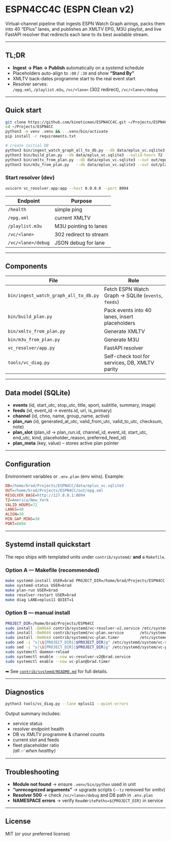 # ESPN4CC4C (ESPN Clean v2)

Virtual-channel pipeline that ingests ESPN Watch Graph airings, packs them into 40 “EPlus” lanes, and publishes an XMLTV EPG, M3U playlist, and live FastAPI resolver that redirects each lane to its best available stream.

---

## TL;DR

- **Ingest → Plan → Publish** automatically on a systemd schedule  
- Placeholders auto-align to `:00` / `:30` and show **“Stand By”**  
- XMLTV back-dates programme start to the real event start  
- Resolver serves:  
  `/epg.xml`, `/playlist.m3u`, `/vc/<lane>` (302 redirect), `/vc/<lane>/debug`

---

## Quick start

```bash
git clone https://github.com/kineticman/ESPN4CC4C.git ~/Projects/ESPN4CC
cd ~/Projects/ESPN4CC
python3 -m venv .venv && . .venv/bin/activate
pip install -r requirements.txt

# create initial DB
python3 bin/ingest_watch_graph_all_to_db.py --db data/eplus_vc.sqlite3 --days 1 --tz America/New_York
python3 bin/build_plan.py --db data/eplus_vc.sqlite3 --valid-hours 72 --tz America/New_York
python3 bin/xmltv_from_plan.py --db data/eplus_vc.sqlite3 --out out/epg.xml
python3 bin/m3u_from_plan.py   --db data/eplus_vc.sqlite3 --out out/playlist.m3u
```

### Start resolver (dev)

```bash
uvicorn vc_resolver.app:app --host 0.0.0.0 --port 8094
```

| Endpoint | Purpose |
|-----------|----------|
| `/health` | simple ping |
| `/epg.xml` | current XMLTV |
| `/playlist.m3u` | M3U pointing to lanes |
| `/vc/<lane>` | 302 redirect to stream |
| `/vc/<lane>/debug` | JSON debug for lane |

---

## Components

| File | Role |
|------|------|
| `bin/ingest_watch_graph_all_to_db.py` | Fetch ESPN Watch Graph → SQLite (`events`, `feeds`) |
| `bin/build_plan.py` | Pack events into 40 lanes, insert placeholders |
| `bin/xmltv_from_plan.py` | Generate XMLTV |
| `bin/m3u_from_plan.py` | Generate M3U |
| `vc_resolver/app.py` | FastAPI resolver |
| `tools/vc_diag.py` | Self-check tool for services, DB, XMLTV parity |

---

## Data model (SQLite)

- **events** (id, start_utc, stop_utc, title, sport, subtitle, summary, image)  
- **feeds** (id, event_id → events.id, url, is_primary)  
- **channel** (id, chno, name, group_name, active)  
- **plan_run** (id, generated_at_utc, valid_from_utc, valid_to_utc, checksum, note)  
- **plan_slot** (plan_id → plan_run.id, channel_id, event_id, start_utc, end_utc, kind, placeholder_reason, preferred_feed_id)  
- **plan_meta** (key, value) – stores active plan pointer  

---

## Configuration

Environment variables or `.env.plan` (env wins). Example:

```ini
DB=/home/brad/Projects/ESPN4CC/data/eplus_vc.sqlite3
OUT=/home/brad/Projects/ESPN4CC/out/epg.xml
RESOLVER_BASE=http://127.0.0.1:8094
TZ=America/New_York
VALID_HOURS=72
LANES=40
ALIGN=30
MIN_GAP_MINS=30
PORT=8094
```

---

## Systemd install quickstart

The repo ships with templated units under `contrib/systemd/` **and** a `Makefile`.

### Option A — Makefile (recommended)

```bash
make systemd-install USER=brad PROJECT_DIR=/home/brad/Projects/ESPN4CC
make systemd-status USER=brad
make plan-run USER=brad
make resolver-restart USER=brad
make diag LANE=eplus11 QUIET=1
```

### Option B — manual install

```bash
PROJECT_DIR=/home/brad/Projects/ESPN4CC
sudo install -Dm0644 contrib/systemd/vc-resolver-v2.service /etc/systemd/system/vc-resolver-v2@.service
sudo install -Dm0644 contrib/systemd/vc-plan.service       /etc/systemd/system/vc-plan@.service
sudo install -Dm0644 contrib/systemd/vc-plan.timer         /etc/systemd/system/vc-plan@.timer
sudo sed -i "s|\${PROJECT_DIR}|$PROJECT_DIR|g" /etc/systemd/system/vc-resolver-v2@.service
sudo sed -i "s|\${PROJECT_DIR}|$PROJECT_DIR|g" /etc/systemd/system/vc-plan@.service
sudo systemctl daemon-reload
sudo systemctl enable --now vc-resolver-v2@brad.service
sudo systemctl enable --now vc-plan@brad.timer
```

➡ See [`contrib/systemd/README.md`](contrib/systemd/README.md) for full details.

---

## Diagnostics

```bash
python3 tools/vc_diag.py --lane eplus11 --quiet-errors
```

Output summary includes:
- service status
- resolver endpoint health
- DB vs XMLTV programme & channel counts
- current slot and feeds
- fleet placeholder ratio  
*(all ✅ when healthy)*

---

## Troubleshooting

- **Module not found** → ensure `.venv/bin/python` used in unit  
- **“unrecognized arguments”** → upgrade scripts (`--tz` removed for xmltv)  
- **Resolver 500** → check `/vc/<lane>/debug` and DB path in `.env.plan`  
- **NAMESPACE errors** → verify `ReadWritePaths=${PROJECT_DIR}` in service  

---

## License
MIT (or your preferred license)
